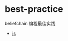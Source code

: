 # best-practice

  beliefchain 编程最佳实践

- [js](https://github.com/BeliefChainOrg/best-practice/blob/master/javascript/js.md)